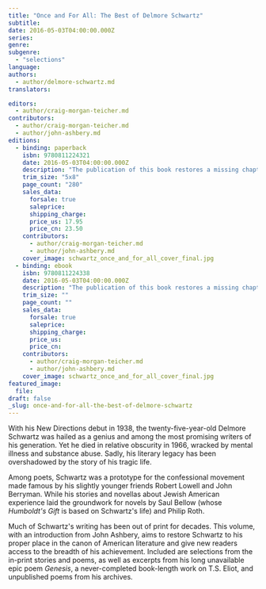 ```yaml
---
title: "Once and For All: The Best of Delmore Schwartz"
subtitle:
date: 2016-05-03T04:00:00.000Z
series:
genre:
subgenre:
  - "selections"
language:
authors:
  - author/delmore-schwartz.md
translators:

editors:
  - author/craig-morgan-teicher.md
contributors:
  - author/craig-morgan-teicher.md
  - author/john-ashbery.md
editions:
  - binding: paperback
    isbn: 9780811224321
    date: 2016-05-03T04:00:00.000Z
    description: "The publication of this book restores a missing chapter in the history of twentieth-century American literature "
    trim_size: "5x8"
    page_count: "280"
    sales_data:
      forsale: true
      saleprice:
      shipping_charge:
      price_us: 17.95
      price_cn: 23.50
    contributors:
      - author/craig-morgan-teicher.md
      - author/john-ashbery.md
    cover_image: schwartz_once_and_for_all_cover_final.jpg
  - binding: ebook
    isbn: 9780811224338
    date: 2016-05-03T04:00:00.000Z
    description: "The publication of this book restores a missing chapter in the history of twentieth-century American literature "
    trim_size: ""
    page_count: ""
    sales_data:
      forsale: true
      saleprice:
      shipping_charge:
      price_us:
      price_cn:
    contributors:
      - author/craig-morgan-teicher.md
      - author/john-ashbery.md
    cover_image: schwartz_once_and_for_all_cover_final.jpg
featured_image:
  file:
draft: false
_slug: once-and-for-all-the-best-of-delmore-schwartz
---
```


With his New Directions debut in 1938, the twenty-five-year-old Delmore Schwartz was hailed as a genius and among the most promising writers of his generation. Yet he died in relative obscurity in 1966, wracked by mental illness and substance abuse. Sadly, his literary legacy has been overshadowed by the story of his tragic life.

Among poets, Schwartz was a prototype for the confessional movement made famous by his slightly younger friends Robert Lowell and John Berryman. While his stories and novellas about Jewish American experience laid the groundwork for novels by Saul Bellow (whose _Humboldt's Gift_ is based on Schwartz's life) and Philip Roth.

Much of Schwartz's writing has been out of print for decades. This volume, with an introduction from John Ashbery, aims to restore Schwartz to his proper place in the canon of American literature and give new readers access to the breadth of his achievement. Included are selections from the in-print stories and poems, as well as excerpts from his long unavailable epic poem _Genesis_, a never-completed book-length work on T.S. Eliot, and unpublished poems from his archives.

